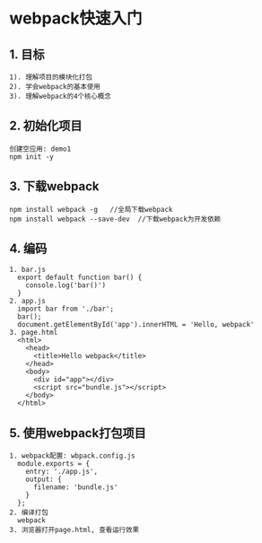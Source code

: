 # webpack快速入门
## 1. 目标
    1). 理解项目的模块化打包
    2). 学会webpack的基本使用
    3). 理解webpack的4个核心概念
## 2. 初始化项目
    创建空应用: demo1
    npm init -y
    
## 3. 下载webpack
    npm install webpack -g   //全局下载webpack
    npm install webpack --save-dev  //下载webpack为开发依赖
    
## 4. 编码
    1. bar.js
      export default function bar() {
        console.log('bar()')
      }
    2. app.js
      import bar from './bar';
      bar();
      document.getElementById('app').innerHTML = 'Hello, webpack'
    3. page.html
      <html>
        <head>
          <title>Hello webpack</title>
        </head>
        <body>
          <div id="app"></div>
          <script src="bundle.js"></script>
        </body>
      </html>
      
## 5. 使用webpack打包项目
    1. webpack配置: wbpack.config.js
      module.exports = {
        entry: './app.js',
        output: {
          filename: 'bundle.js'
        }
      };
    2. 编译打包
      webpack
    3. 浏览器打开page.html, 查看运行效果